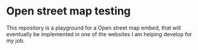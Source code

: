 # Open street map testing
This repository is a playground for a Open street map embed, that will eventually be
implemented in one of the websites I am helping develop for my job.
